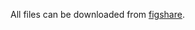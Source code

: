 All files can be downloaded from [figshare](https://figshare.com/articles/dataset/3S_Application_Files/23684463).
